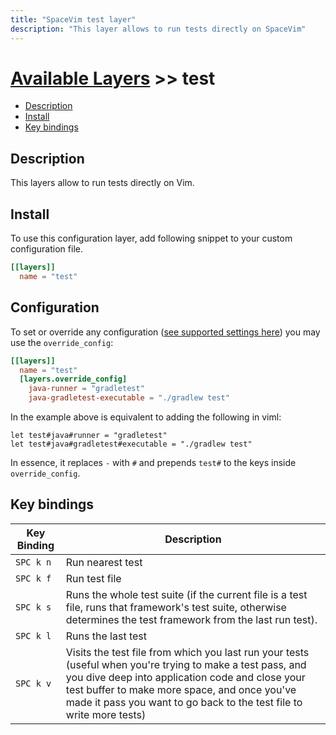 ```yaml
---
title: "SpaceVim test layer"
description: "This layer allows to run tests directly on SpaceVim"
---
```


# [Available Layers](../) >> test

<!-- vim-markdown-toc GFM -->

- [Description](#description)
- [Install](#install)
- [Key bindings](#key-bindings)

<!-- vim-markdown-toc -->

## Description

This layers allow to run tests directly on Vim.

## Install

To use this configuration layer, add following snippet to your custom configuration file.

```toml
[[layers]]
  name = "test"
```

## Configuration

To set or override any configuration ([see supported settings here](https://github.com/janko/vim-test)) you may use the `override_config`:

```toml
[[layers]]
  name = "test"
  [layers.override_config]
    java-runner = "gradletest"
    java-gradletest-executable = "./gradlew test"
```

In the example above is equivalent to adding the following in viml:

```viml
let test#java#runner = "gradletest"
let test#java#gradletest#executable = "./gradlew test"
```

In essence, it replaces `-` with `#` and prepends `test#` to the keys inside `override_config`.

## Key bindings

| Key Binding | Description                                                                                                                                                                                                                                                                             |
| ----------- | --------------------------------------------------------------------------------------------------------------------------------------------------------------------------------------------------------------------------------------------------------------------------------------- |
| `SPC k n`   | Run nearest test                                                                                                                                                                                                                                                                        |
| `SPC k f`   | Run test file                                                                                                                                                                                                                                                                           |
| `SPC k s`   | Runs the whole test suite (if the current file is a test file, runs that framework's test suite, otherwise determines the test framework from the last run test).                                                                                                                       |
| `SPC k l`   | Runs the last test                                                                                                                                                                                                                                                                      |
| `SPC k v`   | Visits the test file from which you last run your tests (useful when you're trying to make a test pass, and you dive deep into application code and close your test buffer to make more space, and once you've made it pass you want to go back to the test file to write more tests)   |

